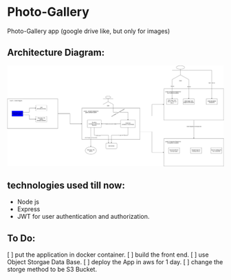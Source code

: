 # Photo-Gallery
Photo-Gallery app (google drive like, but only for images)

## Architecture Diagram:
![Architecture_Diagram](https://github.com/Ahmed-Araby/Photo-Gallery/blob/master/photo-gallery_Architecture_Diagram.png)


## technologies used till now:
* Node js
* Express
* JWT for user authentication and authorization.


## To Do:
[ ] put the application in docker container.
[ ] build the front end.
[ ] use Object Storgae Data Base.
[ ] deploy the App in aws for 1 day.
[ ] change the storge method to be S3 Bucket.
